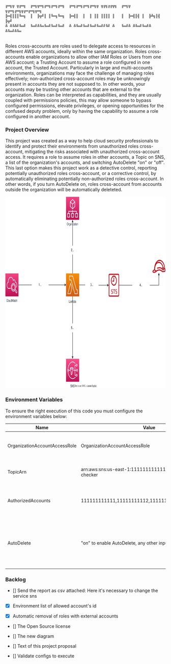 ```
╔═╗╦ ╦╔═╗  ╔═╗╦═╗╔═╗╔═╗╔═╗  ╔═╗╔═╗╔═╗╔═╗╦ ╦╔╗╔╔╦╗  ╔═╗╦ ╦╔═╗╔═╗╦╔═╔═╗╦═╗
╠═╣║║║╚═╗  ║  ╠╦╝║ ║╚═╗╚═╗  ╠═╣║  ║  ║ ║║ ║║║║ ║   ║  ╠═╣║╣ ║  ╠╩╗║╣ ╠╦╝
╩ ╩╚╩╝╚═╝  ╚═╝╩╚═╚═╝╚═╝╚═╝  ╩ ╩╚═╝╚═╝╚═╝╚═╝╝╚╝ ╩   ╚═╝╩ ╩╚═╝╚═╝╩ ╩╚═╝╩╚═
                                                                          
```
Roles cross-accounts are roles used to delegate access to resources in different AWS accounts, ideally within the same organization. Roles cross-accounts enable organizations to allow other IAM Roles or Users from one AWS account; a Trusting Account to assume a role configured in one account, the Trusted Account. Particularly in large and multi-accounts environments, organizations may face the challenge of managing roles effectively; non-authorized cross-account roles may be unknowingly present in accounts they are not supposed to. In other words, your accounts may be trusting other accounts that are external to the organization. Roles can be interpreted as capabilities, and they are usually coupled with permissions policies, this may allow someone to bypass configured permissions, elevate privileges, or opening opportunities for the confused deputy problem, only by having the capability to assume a role configured in another account.
### Project Overview

This project was created as a way to help cloud security professionals to identify and protect their environments from unauthorized roles cross-account, mitigating the risks associated with unauthorized cross-account access. It requires a role to assume roles in other accounts, a Topic on SNS, a list of the organization's accounts, and switching AutoDelete "on" or "off". This last option makes this project work as a detective control, reporting potentially unauthorized roles cross-account, or a corrective control, by automatically eliminating potentially non-authorized roles cross-account. In other words, if you turn AutoDelete on, roles cross-account from accounts outside the organization will be automatically deleteted. 

<img alt="General" height="600" src="./imgs/projeto.svg" title="General Diagram" width="600"/>

### Environment Variables
To ensure the right execution of this code you must configure the environment variables below:

| Name                          | Value                                                        | Description                                                                             |
|-------------------------------|--------------------------------------------------------------|-----------------------------------------------------------------------------------------|
| OrganizationAccountAccessRole | OrganizationAccountAccessRole                                | Name of role used to assume role in other accounts                                      |
| TopicArn                      | arn:aws:sns:us-east-1:111111111111:aws-cross-account-checker | Arn of topic used to send e-mail notifications                                          |
| AuthorizedAccounts            | 111111111111,11111111112,11111111113,111111111114            | Authorized Accounts external to the org (separated by comma)                            |
| AutoDelete                    | "on" to enable AutoDelete, any other input will disable it   | If enabled, it will automatically delete potentially non-authorized roles cross-account |


### Backlog

- [] Send the report as csv attached: Here it's necessary to change the service sns

- [x] Environment list of allowed account's id

- [x] Automatic removal of roles with external accounts

- [] The Open Source license

- [] The new diagram

- [] Text of this project proposal

- [] Validate configs to execute